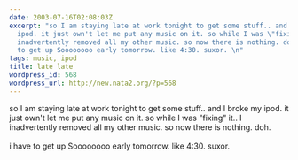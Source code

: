 ```yaml
---
date: 2003-07-16T02:08:03Z
excerpt: "so I am staying late at work tonight to get some stuff.. and I broke my
  ipod. it just own't let me put any music on it. so while I was \"fixing\" it.. I
  inadvertently removed all my other music. so now there is nothing. doh. \ni have
  to get up Soooooooo early tomorrow. like 4:30. suxor. \n"
tags: music, ipod
title: late late
wordpress_id: 568
wordpress_url: http://new.nata2.org/?p=568
---
```


so I am staying late at work tonight to get some stuff.. and I broke my ipod. it just own't let me put any music on it. so while I was "fixing" it.. I inadvertently removed all my other music. so now there is nothing. doh. 
<br/><br/>i have to get up Soooooooo early tomorrow. like 4:30. suxor. 
